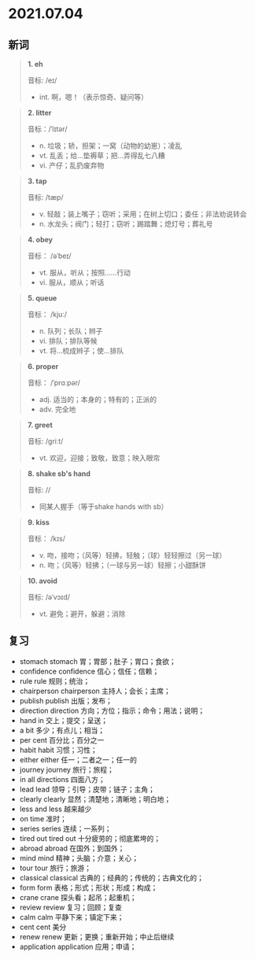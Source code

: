 # 2021.07.04

## 新词

> **1. eh**
>
> 音标: /eɪ/
>
> - int. 啊，嗯！（表示惊奇、疑问等）



> **2. litter**
>
> 音标：/ˈlɪtər/
>
> - n. 垃圾；轿，担架；一窝（动物的幼崽）；凌乱
> - vt. 乱丢；给…垫褥草；把…弄得乱七八糟
> - vi. 产仔；乱扔废弃物




> **3. tap**
>
> 音标:   /tæp/
>
> - v. 轻敲；装上嘴子；窃听；采用；在树上切口；委任；非法劝说转会
> - n. 水龙头；阀门；轻打；窃听；踢踏舞；熄灯号；葬礼号


> **4. obey**
>
> 音标： /əˈbeɪ/
>
> - vt. 服从，听从；按照……行动
> - vi. 服从，顺从；听话


> **5. queue**
>
> 音标： /kjuː/
>
> - n. 队列；长队；辫子
> - vi. 排队；排队等候
> - vt. 将…梳成辫子；使…排队


> **6. proper**
>
> 音标： /ˈprɑːpər/
>
> - adj. 适当的；本身的；特有的；正派的
> - adv. 完全地


> **7. greet**
>
> 音标: /ɡriːt/
>
> - vt. 欢迎，迎接；致敬，致意；映入眼帘





> **8. shake sb's hand**
>
> 音标: //
>
> - 同某人握手（等于shake hands with sb）


> **9. kiss**
>
> 音标： /kɪs/
>
> - v. 吻，接吻；（风等）轻拂，轻触；（球）轻轻擦过（另一球）
> - n. 吻；（风等）轻拂；（一球与另一球）轻擦；小甜酥饼

> **10. avoid**
>
> 音标: /əˈvɔɪd/
>
> - vt. 避免；避开，躲避；消除



## 复习

- stomach  stomach 胃；胃部；肚子；胃口；食欲；
- confidence confidence 信心；信任；信赖；
- rule rule 规则；统治；
- chairperson chairperson 主持人；会长；主席；
- publish publish 出版；发布；
- direction direction 方向；方位；指示；命令；用法；说明；
- hand in 交上；提交；呈送；
- a bit 多少；有点儿；相当；
- per cent 百分比；百分之一
- habit habit 习惯；习性；
- either either 任一；二者之一；任一的
- journey journey 旅行；旅程；
- in all directions 四面八方；
- lead lead 领导；引导；皮带；链子；主角；
- clearly clearly 显然；清楚地；清晰地；明白地；
- less and less 越来越少
- on time 准时；
- series series 连续；一系列；
- tired out tired out  十分疲劳的；彻底累垮的；
- abroad abroad 在国外；到国外；
- mind mind 精神；头脑；介意；关心；
- tour tour 旅行；旅游；
- classical classical 古典的；经典的；传统的；古典文化的；
- form form 表格；形式；形状；形成；构成；
- crane crane 探头看；起吊；起重机；
- review review 复习；回顾；复查
- calm calm 平静下来；镇定下来；
- cent cent 美分
- renew renew 更新；更换；重新开始；中止后继续
- application application 应用；申请；


